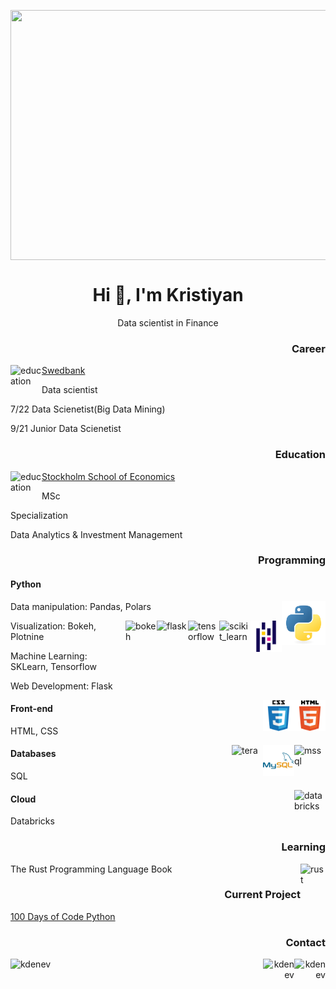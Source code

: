 <img align="center" width="900" height="400"
    src="https://media1.giphy.com/media/qgQUggAC3Pfv687qPC/giphy.gif?cid=790b7611959c21dc04608f45791483d046f8cefd859d1a5c&rid=giphy.gif&ct=g"></img>


<h1 align="center">Hi 👋, I'm Kristiyan</h1>
<p align="center">Data scientist in Finance</h3>


<h3 align="right">Career</h3>
<img align="left" alt="education" width="50" height="50"
    src="https://upload.wikimedia.org/wikipedia/en/thumb/4/41/F%C3%B6reningsSparbanken_%28logo%29.jpg/238px-F%C3%B6reningsSparbanken_%28logo%29.jpg">
<a align="left" href="https://www.swedbank.se/">Swedbank</a>
<p>Data scientist</p>
<p align="left">7/22 Data Scienetist(Big Data Mining)</p>
<p align="left">9/21 Junior Data Scienetist</p>



<h3 align="right">Education</h3>
<img align="left" alt="education" width="50" height="50"
    src="https://www.wearefreemovers.com/wp-content/uploads/2020/09/Stockholm-School-of-Economics-logo.png">
<a align="left" href="https://www.hhs.se/">Stockholm School of Economics</a>
<p align="left">MSc</p>
<p align="left">Specialization</p>
<p align="left">Data Analytics & Investment Management</p>


<h3 align="right">Programming</h3>
<h4>Python</h4>
<img align="right" src="https://raw.githubusercontent.com/devicons/devicon/master/icons/python/python-original.svg"
    alt="python" width="70" height="70" /> </a> <a href="https://reactjs.org/" target="_blank" rel="noreferrer"></a>
<p>Data manipulation: Pandas, Polars</p>
<img align="right"
    src="https://raw.githubusercontent.com/devicons/devicon/2ae2a900d2f041da66e950e4d48052658d850630/icons/pandas/pandas-original.svg"
    alt="pandas" width="50" height="50" />
<img align="right" src="https://upload.wikimedia.org/wikipedia/commons/0/05/Scikit_learn_logo_small.svg"
    alt="scikit_learn" width="50" height="50" />
<img align="right" src="https://www.vectorlogo.zone/logos/tensorflow/tensorflow-icon.svg" alt="tensorflow" width="50"
    height="50" />
<img align="right" src="https://www.vectorlogo.zone/logos/pocoo_flask/pocoo_flask-icon.svg" alt="flask" width="50"
    height="50" />
<img align="right" src="https://numfocus.org/wp-content/uploads/2017/11/bokeh-logo-300.png" alt="bokeh" width="50"
    height="50" />
<p>Visualization: Bokeh, Plotnine</p>
<p>Machine Learning: SKLearn, Tensorflow</p>
<p>Web Development: Flask</p>
<img align="right"
    src="https://raw.githubusercontent.com/devicons/devicon/master/icons/html5/html5-original-wordmark.svg" alt="html5"
    width="50" height="50" />
<img align="right" src="https://raw.githubusercontent.com/devicons/devicon/master/icons/css3/css3-original-wordmark.svg"
    alt="css3" width="50" height="50" />
<h4>Front-end</h4>
<p>HTML, CSS</p>
<img align="right" src="https://www.svgrepo.com/show/303229/microsoft-sql-server-logo.svg" alt="mssql" width="50" height="50"/>
<img align="right" src="https://raw.githubusercontent.com/devicons/devicon/master/icons/mysql/mysql-original-wordmark.svg" alt="mysql" width="50" height="50"/>
<img align="right" src="https://avatars.githubusercontent.com/u/1615979?s=280&v=4" alt="tera" width="50" height="50"/>
<h4>Databases</h4>
<p>SQL</p>
<img align="right" src="https://s3.us-east-1.amazonaws.com/accredible_temp_credential_images/16002836894132567677717491881160.png" alt="databricks" width="50" height="50"/>
<h4>Cloud</h4>
<p>Databricks</p>

<h3 align="right">Learning</h3>
<img align="right"
    src="https://upload.wikimedia.org/wikipedia/commons/thumb/2/20/Rustacean-orig-noshadow.svg/1200px-Rustacean-orig-noshadow.svg.png"
    alt="rust programming language logo" width="40" height="40" />
<p>The Rust Programming Language Book</p>

<h3 align="right">Current Project</h3>
<a href="https://github.com/kdenev/100dayscode/tree/main">100 Days of Code Python</a>

<h3 align="right">Contact</h3>
<a align="right" href="https://kaggle.com/kdenev" target="blank"><img align="right"
        src="https://static-00.iconduck.com/assets.00/kaggle-icon-512x512-ubnqei0x.png" alt="kdenev" height="50"
        width="50" /></a>
<a align="right" href="https://www.linkedin.com/in/kristiyan-denev-a2a701196/" target="blank"><img align="right"
        src="https://upload.wikimedia.org/wikipedia/commons/thumb/8/81/LinkedIn_icon.svg/2048px-LinkedIn_icon.svg.png"
        alt="kdenev" height="50" width="50" /></a>

<p align = "left"> <img src="https://komarev.com/ghpvc/?username=kdenev&label=Profile%20views&color=0e75b6&style=flat"
        alt="kdenev" /> </p>
